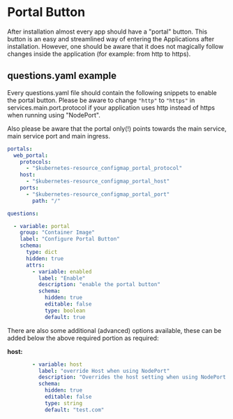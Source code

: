 # Portal Button

After installation almost every app should have a "portal" button. This button is an easy and streamlined way of entering the Applications after installation. However, one should be aware that it does not magically follow changes inside the application (for example: from http to https).

## questions.yaml example

Every questions.yaml file should contain the following snippets to enable the portal button. Please be aware to change `"http"` to `"https"` in services.main.port.protocol if your application uses http instead of https when running using "NodePort".

Also please be aware that the portal only(!) points towards the main service, main service port and main ingress.

```yaml
portals:
  web_portal:
    protocols:
      - "$kubernetes-resource_configmap_portal_protocol"
    host:
      - "$kubernetes-resource_configmap_portal_host"
    ports:
      - "$kubernetes-resource_configmap_portal_port"
        path: "/"

questions:

  - variable: portal
    group: "Container Image"
    label: "Configure Portal Button"
    schema:
      type: dict
      hidden: true
      attrs:
        - variable: enabled
          label: "Enable"
          description: "enable the portal button"
          schema:
            hidden: true
            editable: false
            type: boolean
            default: true

```

There are also some additional (advanced) options available, these can be added below the above required portion as required:

**host:**

```yaml
        - variable: host
          label: "override Host when using NodePort"
          description: "Overrides the host setting when using NodePort. Example use case would be load balanced NodePorts."
          schema:
            hidden: true
            editable: false
            type: string
            default: "test.com"
```
